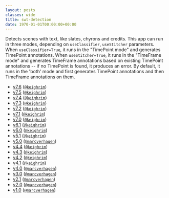 ```yaml
---
layout: posts
classes: wide
title: swt-detection
date: 1970-01-01T00:00:00+00:00
---
```

Detects scenes with text, like slates, chyrons and credits. This app can run in three modes, depending on `useClassifier`, `useStitcher` parameters. When `useClassifier=True`, it runs in the "TimePoint mode" and generates TimePoint annotations. When `useStitcher=True`, it runs in the "TimeFrame mode" and generates TimeFrame annotations based on existing TimePoint annotations -- if no TimePoint is found, it produces an error. By default, it runs in the 'both' mode and first generates TimePoint annotations and then TimeFrame annotations on them.
- [v7.6](v7.6) ([`@keighrim`](https://github.com/keighrim))
- [v7.5](v7.5) ([`@keighrim`](https://github.com/keighrim))
- [v7.4](v7.4) ([`@keighrim`](https://github.com/keighrim))
- [v7.3](v7.3) ([`@keighrim`](https://github.com/keighrim))
- [v7.2](v7.2) ([`@keighrim`](https://github.com/keighrim))
- [v7.1](v7.1) ([`@keighrim`](https://github.com/keighrim))
- [v7.0](v7.0) ([`@keighrim`](https://github.com/keighrim))
- [v6.1](v6.1) ([`@keighrim`](https://github.com/keighrim))
- [v6.0](v6.0) ([`@keighrim`](https://github.com/keighrim))
- [v5.1](v5.1) ([`@keighrim`](https://github.com/keighrim))
- [v5.0](v5.0) ([`@marcverhagen`](https://github.com/marcverhagen))
- [v4.4](v4.4) ([`@keighrim`](https://github.com/keighrim))
- [v4.3](v4.3) ([`@keighrim`](https://github.com/keighrim))
- [v4.2](v4.2) ([`@keighrim`](https://github.com/keighrim))
- [v4.1](v4.1) ([`@keighrim`](https://github.com/keighrim))
- [v4.0](v4.0) ([`@marcverhagen`](https://github.com/marcverhagen))
- [v3.0](v3.0) ([`@marcverhagen`](https://github.com/marcverhagen))
- [v2.1](v2.1) ([`@marcverhagen`](https://github.com/marcverhagen))
- [v2.0](v2.0) ([`@marcverhagen`](https://github.com/marcverhagen))
- [v1.0](v1.0) ([`@marcverhagen`](https://github.com/marcverhagen))
